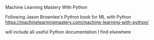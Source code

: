 Machine Learning Mastery With Python

Following Jason Brownlee's Python book for ML with Python
https://machinelearningmastery.com/machine-learning-with-python/

will include all useful Python documentation I find elsewhere
